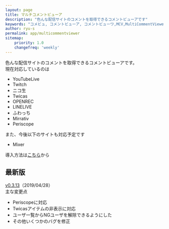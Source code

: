 ```yaml
---
layout: page
title: マルチコメントビューア
description: "色んな配信サイトのコメントを取得できるコメントビューアです"
keywords: "コメビュ, コメントビューア, コメントビューワ,MCV,MultiCommentViewer"
author: ryu-s
permalink: app/multicommentviewer
sitemap:
    priority: 1.0
    changefreq: 'weekly'	
---
```


色んな配信サイトのコメントを取得できるコメントビューアです。  
現在対応しているのは
- YouTubeLive
- Twitch
- ニコ生
- Twicas
- OPENREC
- LINELIVE
- ふわっち
- Mirrativ
- Periscope

また、今後以下のサイトも対応予定です
- Mixer


導入方法は[こちら](https://github.com/CommentViewerCollection/MultiCommentViewer/wiki/%E5%B0%8E%E5%85%A5%E6%89%8B%E9%A0%86)から  

## 最新版
[v0.3.13](http://int-main.net/app/MultiCommentViewer_v0.3.13.zip)（2019/04/28）  
主な変更点
- Periscopeに対応
- Twicasアイテムの非表示に対応
- ユーザ一覧からNGユーザを解除できるようにした
- その他いくつかのバグを修正

<!--## アルファ版-->
